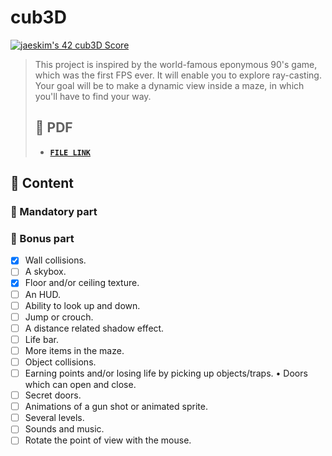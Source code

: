 # cub3D

[![jaeskim's 42 cub3D Score](https://badge42.herokuapp.com/api/project/jaeskim/cub3d)](https://github.com/JaeSeoKim/badge42)

> This project is inspired by the world-famous eponymous 90's game, which was the first FPS ever. It will enable you to explore ray-casting. Your goal will be to make a dynamic view inside a maze, in which you'll have to find your way.
>
> ## 📝 PDF
>
> - [**`FILE LINK`**](https://github.com/JaeSeoKim/42cursus/blob/master/pdf/en.subject-cub3D.pdf)

## 🚀 Content

 <!--
 TODO: ReadMe.md 작성 하기!
 -->

### 🚩 Mandatory part

### 🚩 Bonus part

- [x] Wall collisions.
- [ ] A skybox.
- [x] Floor and/or ceiling texture.
- [ ] An HUD.
- [ ] Ability to look up and down.
- [ ] Jump or crouch.
- [ ] A distance related shadow effect.
- [ ] Life bar.
- [ ] More items in the maze.
- [ ] Object collisions.
- [ ] Earning points and/or losing life by picking up objects/traps. • Doors which can open and close.
- [ ] Secret doors.
- [ ] Animations of a gun shot or animated sprite.
- [ ] Several levels.
- [ ] Sounds and music.
- [ ] Rotate the point of view with the mouse.
